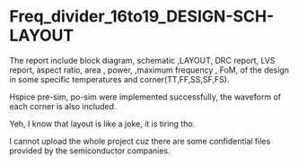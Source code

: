 # Freq_divider_16to19_DESIGN-SCH-LAYOUT

The report include block diagram, schematic ,LAYOUT, DRC report, LVS report, aspect ratio, area , power, ,maximum frequency , FoM, of the design in some specific temperatures and corner(TT,FF,SS,SF,FS).

Hspice pre-sim, po-sim were implemented successfully, the waveform of each corner is also included.

Yeh, I know that layout is like a joke, it is tiring tho.


I cannot upload the whole project cuz there are some confidential files provided by the semiconductor companies.
